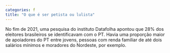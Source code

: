 ```yaml
---
categories: f
title: "O que é ser petista ou lulista"
---
```

No fim de 2021, uma pesquisa do instituto Datafolha apontou que 28% dos eleitores brasileiros se identificavam com o PT. Havia uma proporção maior de apoiadores do PT entre jovens, pessoas com renda familiar de até dois salários mínimos e moradores do Nordeste, por exemplo.